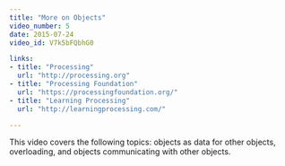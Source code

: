 ```yaml
---
title: "More on Objects"
video_number: 5
date: 2015-07-24
video_id: V7k5bFQbhG0

links: 
- title: "Processing"
  url: "http://processing.org"
- title: "Processing Foundation"
  url: "https://processingfoundation.org/"
- title: "Learning Processing"
  url: "http://learningprocessing.com/"

---
```


This video covers the following topics: objects as data for other objects, overloading, and objects communicating with other objects.
